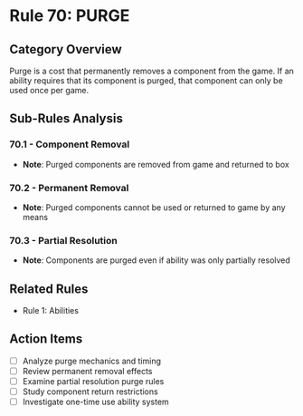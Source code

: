 # Rule 70: PURGE

## Category Overview
Purge is a cost that permanently removes a component from the game. If an ability requires that its component is purged, that component can only be used once per game.

## Sub-Rules Analysis

### 70.1 - Component Removal
- **Note**: Purged components are removed from game and returned to box

### 70.2 - Permanent Removal
- **Note**: Purged components cannot be used or returned to game by any means

### 70.3 - Partial Resolution
- **Note**: Components are purged even if ability was only partially resolved

## Related Rules
- Rule 1: Abilities

## Action Items
- [ ] Analyze purge mechanics and timing
- [ ] Review permanent removal effects
- [ ] Examine partial resolution purge rules
- [ ] Study component return restrictions
- [ ] Investigate one-time use ability system
